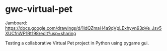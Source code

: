 # gwc-virtual-pet

Jamboard: https://docs.google.com/drawings/d/1IdQZmaH4a9qVpLExhyvn93pVe_Jsv5XUCfnWP1Rt198/edit?usp=sharing

Testing a collaborative Virtual Pet project in Python using pygame gui.
